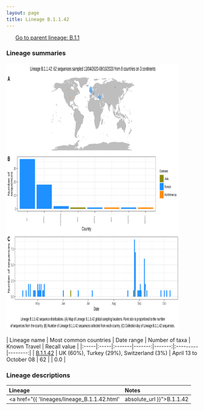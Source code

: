 ```yaml
---
layout: page
title: Lineage B.1.1.42
---
```




<p>
<ul class="actions small">
	 <a href="{{ 'lineages/lineage_B.1.1.html' | absolute_url }}" class="button special fit">Go to parent lineage: B.1.1</a>
</ul>
</p>
<h3> Lineage summaries</h3>

<img src="../assets/images/B.1.1.42.svg" alt="B.1.1.42 lineage summary figure" width="90%" height="700px" />


| Lineage name | Most common countries | Date range | Number of taxa | Known Travel | Recall value |
|:-----|:-----|:-------|-------:|-------:|:---------|--------:|
| <a href="{{ 'lineages/lineage_B.1.1.42.html' | absolute_url }}">B.1.1.42</a> | UK (60%), Turkey (29%), Switzerland (3%) | April 13 to October 08 | 62 |  | 0.0 |

<h3>Lineage descriptions</h3>

| Lineage | Notes |
|:-----|:-----|
| <a href="{{ 'lineages/lineage_B.1.1.42.html' | absolute_url }}">B.1.1.42</a> | Turkish lineage |

